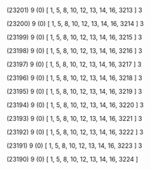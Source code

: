 (23201) 9 (0) [ 1, 5, 8, 10, 12, 13, 14, 16, 3213 ] 3 


(23200) 9 (0) [ 1, 5, 8, 10, 12, 13, 14, 16, 3214 ] 3 


(23199) 9 (0) [ 1, 5, 8, 10, 12, 13, 14, 16, 3215 ] 3 


(23198) 9 (0) [ 1, 5, 8, 10, 12, 13, 14, 16, 3216 ] 3 


(23197) 9 (0) [ 1, 5, 8, 10, 12, 13, 14, 16, 3217 ] 3 


(23196) 9 (0) [ 1, 5, 8, 10, 12, 13, 14, 16, 3218 ] 3 


(23195) 9 (0) [ 1, 5, 8, 10, 12, 13, 14, 16, 3219 ] 3 


(23194) 9 (0) [ 1, 5, 8, 10, 12, 13, 14, 16, 3220 ] 3 


(23193) 9 (0) [ 1, 5, 8, 10, 12, 13, 14, 16, 3221 ] 3 


(23192) 9 (0) [ 1, 5, 8, 10, 12, 13, 14, 16, 3222 ] 3 


(23191) 9 (0) [ 1, 5, 8, 10, 12, 13, 14, 16, 3223 ] 3 


(23190) 9 (0) [ 1, 5, 8, 10, 12, 13, 14, 16, 3224 ]  

